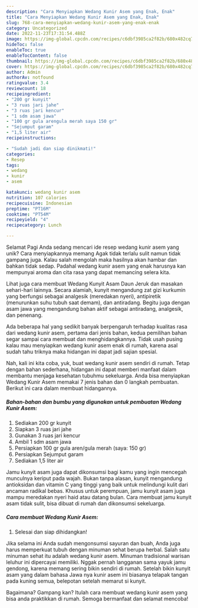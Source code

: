 ```yaml
---
description: "Cara Menyiapkan Wedang Kunir Asem yang Enak, Enak"
title: "Cara Menyiapkan Wedang Kunir Asem yang Enak, Enak"
slug: 768-cara-menyiapkan-wedang-kunir-asem-yang-enak-enak
category: Uncategorized
date: 2022-11-23T17:31:54.488Z
image: https://img-global.cpcdn.com/recipes/c6dbf3985ca2f82b/680x482cq70/wedang-kunir-asem-foto-resep-utama.jpg
hideToc: false
enableToc: true
enableTocContent: false
thumbnail: https://img-global.cpcdn.com/recipes/c6dbf3985ca2f82b/680x482cq70/wedang-kunir-asem-foto-resep-utama.jpg
cover: https://img-global.cpcdn.com/recipes/c6dbf3985ca2f82b/680x482cq70/wedang-kunir-asem-foto-resep-utama.jpg
author: Admin
authorAv: notfound
ratingvalue: 3.4
reviewcount: 18
recipeingredient:
- "200 gr kunyit"
- "3 ruas jari jahe"
- "3 ruas jari kencur"
- "1 sdm asam jawa"
- "100 gr gula arengula merah saya 150 gr"
- "Sejumput garam"
- "1,5 liter air"
recipeinstructions:

- "Sudah jadi dan siap dinikmati!"
categories:
- Resep
tags:
- wedang
- kunir
- asem

katakunci: wedang kunir asem 
nutrition: 107 calories
recipecuisine: Indonesian
preptime: "PT16M"
cooktime: "PT54M"
recipeyield: "4"
recipecategory: Lunch

---
```



Selamat Pagi Anda sedang mencari ide resep wedang kunir asem yang unik? Cara menyiapkannya memang Agak tidak terlalu sulit namun tidak gampang juga. Kalau salah mengolah maka hasilnya akan hambar dan bahkan tidak sedap. Padahal wedang kunir asem yang enak harusnya kan mempunyai aroma dan cita rasa yang dapat memancing selera kita.


Lihat juga cara membuat Wedang Kunyit Asam Daun Jeruk dan masakan sehari-hari lainnya. Secara alamiah, kunyit mengandung zat gizi kurkumin yang berfungsi sebagai analgesik (meredakan nyeri), antipiretik (menurunkan suhu tubuh saat demam), dan antiradang. Begitu juga dengan asam jawa yang mengandung bahan aktif sebagai antiradang, analgesik, dan penenang.

Ada beberapa hal yang sedikit banyak berpengaruh terhadap kualitas rasa dari wedang kunir asem, pertama dari jenis bahan, kedua pemilihan bahan segar sampai cara membuat dan menghidangkannya. Tidak usah pusing kalau mau menyiapkan wedang kunir asem enak di rumah, karena asal sudah tahu triknya maka hidangan ini dapat jadi sajian spesial.


Nah, kali ini kita coba, yuk, buat wedang kunir asem sendiri di rumah. Tetap dengan bahan sederhana, hidangan ini dapat memberi manfaat dalam membantu menjaga kesehatan tubuhmu sekeluarga. Anda bisa menyiapkan Wedang Kunir Asem memakai 7 jenis bahan dan 0 langkah pembuatan. Berikut ini cara dalam membuat hidangannya.

<!--inarticleads1-->

##### Bahan-bahan dan bumbu yang digunakan untuk pembuatan Wedang Kunir Asem:

1. Sediakan 200 gr kunyit
1. Siapkan 3 ruas jari jahe
1. Gunakan 3 ruas jari kencur
1. Ambil 1 sdm asam jawa
1. Persiapkan 100 gr gula aren/gula merah (saya: 150 gr)
1. Persiapkan Sejumput garam
1. Sediakan 1,5 liter air


Jamu kunyit asam juga dapat dikonsumsi bagi kamu yang ingin mencegah munculnya keriput pada wajah. Bukan tanpa alasan, kunyit mengandung antioksidan dan vitamin C yang tinggi yang baik untuk melindungi kulit dari ancaman radikal bebas. Khusus untuk perempuan, jamu kunyit asam juga mampu meredakan nyeri haid atau datang bulan. Cara membuat jamu kunyit asam tidak sulit, bisa dibuat di rumah dan dikonsumsi sekeluarga. 

<!--inarticleads2-->

##### Cara membuat Wedang Kunir Asem:


1. Selesai dan siap dihidangkan!

Jika selama ini Anda sudah mengonsumsi sayuran dan buah, Anda juga harus memperkuat tubuh dengan minuman sehat berupa herbal. Salah satu minuman sehat itu adalah wedang kunir asem. Minuman tradisional warisan leluhur ini dipercayai memiliki. Nggak pernah langganan sama yayuk jamu gendong, karena memang sering bikin sendiri di rumah. Setelah bikin kunyit asam yang dalam bahasa Jawa nya kunir asem ini biasanya telapak tangan pada kuning semua, belepotan setelah memarut si kunyit. 

Bagaimana? Gampang kan? Itulah cara membuat wedang kunir asem yang bisa anda praktikkan di rumah. Semoga bermanfaat dan selamat mencoba!
